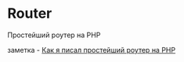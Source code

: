 # Router
Простейший роутер на PHP

заметка - [Как я писал простейший роутер на PHP](https://www.sgrigo.ru/2023/03/08/%D0%9A%D0%B0%D0%BA-%D1%8F-%D0%BF%D0%B8%D1%81%D0%B0%D0%BB-%D0%BF%D1%80%D0%BE%D1%81%D1%82%D0%B5%D0%B9%D1%88%D0%B8%D0%B9-Router.html)
